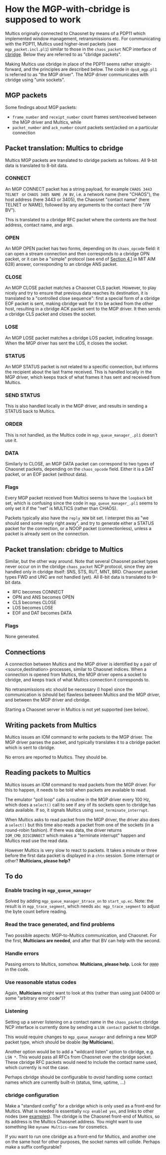 
<!-- SPDX-License-Identifier: LicenseRef-CF-GAL -->
<!-- SPDX-FileCopyrightText: 2023 The DPS8M Development Team -->
<!-- scspell-id: 5d4185d0-fefd-11ed-b27a-80ee73e9b8e7 -->

<!-- pagebreak -->

# How the MGP-with-cbridge is supposed to work

Multics originally connected to Chaosnet by means of a PDP11 which implemented window management, retransmissions etc. For communicating with the PDP11, Multics used higher-level packets (see `mgp_packet.incl.pl1`) similar to those in the `chaos_packet` NCP interface of [cbridge](https://github.com/bictorv/chaosnet-bridge/blob/master/NCP.md#chaos_packet). Below they are referred to as "cbridge packets".

Making Multics use cbridge in place of the PDP11 seems rather straight-forward, and the principles are described below. The code in `dps8_mgp.pl1` is referred to as "the MGP driver". The MGP driver communicates with cbridge using "unix sockets".

## MGP packets
Some findings about MGP packets:

  - `frame_number` and `receipt_number` count frames sent/received between the MGP driver and Multics, while
  - `packet_number` and `ack_number` count packets sent/acked on a particular connection

## Packet translation: Multics to cbridge

Multics MGP packets are translated to cbridge packets as follows.
All 9-bit data is translated to 8-bit data.

### CONNECT
An MGP CONNECT packet has a string payload, for example `CHAOS 3443 TELNET ` or `CHAOS 3405 NAME /W BV`, i.e. a network name (here "CHAOS"), the host address (here 3443 or 3405), the Chaosnet "contact name" (here TELNET or NAME), followed by any arguments to the contact (here "/W BV").

This is translated to a cbridge RFC packet where the contents are the host address, contact name, and args.

### OPEN
An MGP OPEN packet has two forms, depending on its `chaos_opcode` field: it can open a stream connection and then corresponds to a cbridge OPN packet, or it can be a "simple" protocol (see end of [Section 4.1](https://chaosnet.net/amber.html#Connection-Establishment) in MIT AIM 628) answer, corresponding to an cbridge ANS packet.

### CLOSE
An MGP CLOSE packet matches a Chaosnet CLS packet. However, to play nicely and try to ensure that previous data reaches its destination, it is translated to a "controlled close sequence": first a special form of a cbridge EOF packet is sent, making cbridge wait for it to be acked from the other host, resulting in a cbridge ACK packet sent to the MGP driver. It then sends a cbridge CLS packet and closes the socket.

### LOSE
An MGP LOSE packet matches a cbridge LOS packet, indicating lossage. When the MGP driver has sent the LOS, it closes the socket.

### STATUS
An MGP STATUS packet is not related to a specific connection, but informs the recipient about the last frame received. This is handled locally in the MGP driver, which keeps track of what frames it has sent and received from Multics.

### SEND STATUS
This is also handled locally in the MGP driver, and results in sending a STATUS back to Multics.

### ORDER
This is not handled, as the Multics code in `mgp_queue_manager_.pl1` doesn't use it.

### DATA
Similarly to CLOSE, an MGP DATA packet can correspond to two types of Chaosnet packets, depending on the `chaos_opcode` field. Either it is a DAT packet, or an EOF packet (without data).

### Flags
Every MGP packet received from Multics seems to have the `loopback` bit set, which is confusing since the code in `mgp_queue_manager_.pl1` seems to only set it if the "net" is MULTICS (rather than CHAOS).

Packets typically also have the `reply_NOW` bit set. I interpret this as "we should send some reply right away", and try to generate either a STATUS packet for the connection, or a NOOP packet (connectionless), unless a packet is already sent on the connection.

## Packet translation: cbridge to Multics

Similar, but the other way around. Note that several Chaosnet packet types never occur on in the cbridge `chaos_packet` NCP protocol, since they are handled only in cbridge itself: SNS, STS, RUT, MNT, BRD. Chaosnet packet types FWD and UNC are not handled (yet).
All 8-bit data is translated to 9-bit data.

  - RFC becomes CONNECT
  - OPN and ANS becomes OPEN
  - CLS becomes CLOSE
  - LOS becomes LOSE
  - EOF and DAT becomes DATA

### Flags
None generated.

## Connections

A connection between Multics and the MGP driver is identified by a pair of <source,destination> processes, similar to Chaosnet indices. When a connection is opened from Multics, the MGP driver opens a socket to cbridge, and keeps track of what Multics connection it corresponds to.

No retransmissions etc should be necessary (I hope) since the communication is (should be) flawless between Multics and the MGP driver, and between the MGP driver and cbridge.

Starting a Chaosnet server in Multics is not yet supported (see below).

## Writing packets from Multics

Multics issues an IOM command to write packets to the MGP driver. The MGP driver parses the packet, and typically translates it to a cbridge packet which is sent to cbridge.

No errors are reported to Multics. They should be.

## Reading packets to Multics

Multics issues an IOM command to read packets from the MGP driver. For this to happen, it needs to be told when packets are available to read.

The emulator "poll loop" calls a routine in the MGP driver every 100 Hz, which does a `select()` call to see if any of its sockets open to cbridge has data available. If so, it signals Multics using `send_terminate_interrupt`.

When Multics asks to read packet from the MGP driver, the driver also does a `select()` but this time also reads a packet from one of the sockets (in a round-robin fashion). If there was data, the driver returns `IOM_CMD_DISCONNECT` which makes a "terminate interrupt" happen and Multics read use the read data.

However Multics is very slow to react to packets. It takes a minute or three before the first data packet is displayed in a `chtn` session. Some interrupt or other? **Multicians, please help?**

## To do

### Enable tracing in `mgp_queue_manager`
Solved by adding `mgp_queue_manager_$trace_on` to `start_up.ec`.
Note: the result is in `mgp_trace_segment`, which needs `abc mgp_trace_segment` to adjust the byte count before reading.

### Read the trace generated, and find problems
Two possible aspects: MGP-to-Multics communication, and Chaosnet. For the first, **Multicians are needed**, and after that BV can help with the second.

### Handle errors
Passing errors to Multics, somehow. **Multicians, please help.** Look for `@@@@` in the code.

### Use reasonable status codes
Again, **Multicians** might want to look at this (rather than using just 04000 or some "arbitrary error code")?

### Listening
Setting up a server listening on a contact name in the `chaos_packet` cbridge NCP interface is currently done by sending a `LSN contact` packet to cbridge.

This would require changes to `mgp_queue_manager` and defining a new MGP packet type, which should be doable (**by Multicians**).

Another option would be to add a "wildcard listen" option to cbridge, e.g. `LSN *`. This would pass all RFCs from Chaosnet over the cbridge socket. These cbridge RFC packets would need to include the contact name used, which currently is not the case.

Perhaps cbridge should be configurable to *avoid* handling some contact names which are currently built-in (status, time, uptime, ...)

### cbridge configuration
Make a "standard config" for a cbridge which is only used as a front-end for Multics. What is needed is essentially `ncp enabled yes`, and links to other nodes (see [examples](https://github.com/bictorv/chaosnet-bridge/blob/master/EXAMPLES.md)). The cbridge is the Chaosnet front-end of Multics, so its address is the Multics Chaosnet address. You might want to use something like `myname Multics-name` for cosmetics.

If you want to run one cbridge as a front-end for Multics, and another one on the same host for other purposes, the socket names will collide. Perhaps make a suffix configurable?

